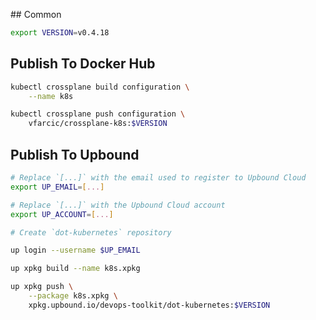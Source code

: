 ## Common

```bash
export VERSION=v0.4.18
```

## Publish To Docker Hub

```bash
kubectl crossplane build configuration \
    --name k8s

kubectl crossplane push configuration \
    vfarcic/crossplane-k8s:$VERSION
```

## Publish To Upbound

```bash
# Replace `[...]` with the email used to register to Upbound Cloud
export UP_EMAIL=[...]

# Replace `[...]` with the Upbound Cloud account
export UP_ACCOUNT=[...]

# Create `dot-kubernetes` repository

up login --username $UP_EMAIL

up xpkg build --name k8s.xpkg

up xpkg push \
    --package k8s.xpkg \
    xpkg.upbound.io/devops-toolkit/dot-kubernetes:$VERSION
```